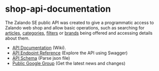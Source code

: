 shop-api-documentation
======================

The Zalando SE public API was created to give a programmatic access to Zalando web shop and allow basic operations, such as searching for [articles](https://github.com/zalando/shop-api-documentation/wiki/Articles), [categories](https://github.com/zalando/shop-api-documentation/wiki/Categories), [filters](https://github.com/zalando/shop-api-documentation/wiki/Filter) or [brands](https://github.com/zalando/shop-api-documentation/wiki/Brands) being offered and accessing details about them.

* [API Documentation](https://github.com/zalando/shop-api-documentation/wiki) (Wiki).
* [API Endpoint Reference](https://api.zalando.com/swagger/index.html) (Explore the API using Swagger)
* [API Schema](https://api.zalando.com/schema/swagger.json) (Parse json file)
* [Public Google Group](https://groups.google.com/forum/#!forum/zalando-api) (Get the latest news and changes)
